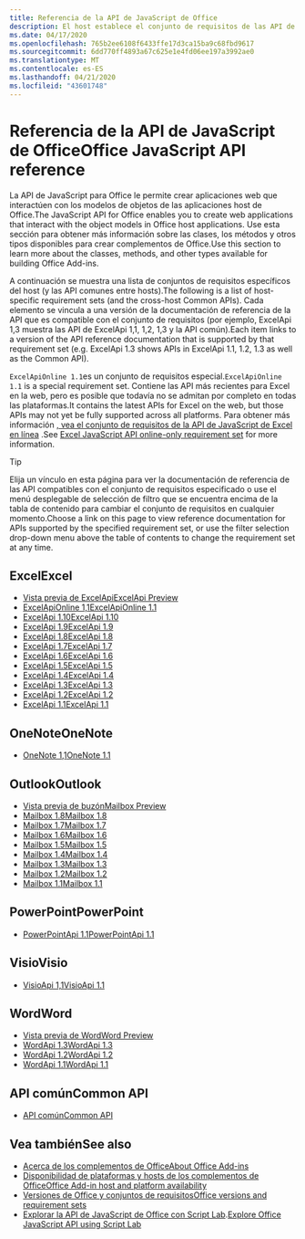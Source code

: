 ```yaml
---
title: Referencia de la API de JavaScript de Office
description: El host establece el conjunto de requisitos de las API de JavaScript de Office.
ms.date: 04/17/2020
ms.openlocfilehash: 765b2ee6108f6433ffe17d3ca15ba9c68fbd9617
ms.sourcegitcommit: 6dd770ff4893a67c625e1e4fd06ee197a3992ae0
ms.translationtype: MT
ms.contentlocale: es-ES
ms.lasthandoff: 04/21/2020
ms.locfileid: "43601748"
---
```

# <a name="office-javascript-api-reference"></a><span data-ttu-id="11f06-103">Referencia de la API de JavaScript de Office</span><span class="sxs-lookup"><span data-stu-id="11f06-103">Office JavaScript API reference</span></span>

<span data-ttu-id="11f06-104">La API de JavaScript para Office le permite crear aplicaciones web que interactúen con los modelos de objetos de las aplicaciones host de Office.</span><span class="sxs-lookup"><span data-stu-id="11f06-104">The JavaScript API for Office enables you to create web applications that interact with the object models in Office host applications.</span></span> <span data-ttu-id="11f06-105">Use esta sección para obtener más información sobre las clases, los métodos y otros tipos disponibles para crear complementos de Office.</span><span class="sxs-lookup"><span data-stu-id="11f06-105">Use this section to learn more about the classes, methods, and other types available for building Office Add-ins.</span></span>

<span data-ttu-id="11f06-106">A continuación se muestra una lista de conjuntos de requisitos específicos del host (y las API comunes entre hosts).</span><span class="sxs-lookup"><span data-stu-id="11f06-106">The following is a list of host-specific requirement sets (and the cross-host Common APIs).</span></span> <span data-ttu-id="11f06-107">Cada elemento se vincula a una versión de la documentación de referencia de la API que es compatible con el conjunto de requisitos (por ejemplo, ExcelApi 1,3 muestra las API de ExcelApi 1,1, 1,2, 1,3 y la API común).</span><span class="sxs-lookup"><span data-stu-id="11f06-107">Each item links to a version of the API reference documentation that is supported by that requirement set (e.g. ExcelApi 1.3 shows APIs in ExcelApi 1.1, 1.2, 1.3 as well as the Common API).</span></span>

<span data-ttu-id="11f06-108">`ExcelApiOnline 1.1`es un conjunto de requisitos especial.</span><span class="sxs-lookup"><span data-stu-id="11f06-108">`ExcelApiOnline 1.1` is a special requirement set.</span></span> <span data-ttu-id="11f06-109">Contiene las API más recientes para Excel en la web, pero es posible que todavía no se admitan por completo en todas las plataformas.</span><span class="sxs-lookup"><span data-stu-id="11f06-109">It contains the latest APIs for Excel on the web, but those APIs may not yet be fully supported across all platforms.</span></span> <span data-ttu-id="11f06-110">Para obtener más información [, vea el conjunto de requisitos de la API de JavaScript de Excel en línea](/office/dev/add-ins/reference/requirement-sets/excel-api-online-requirement-set) .</span><span class="sxs-lookup"><span data-stu-id="11f06-110">See [Excel JavaScript API online-only requirement set](/office/dev/add-ins/reference/requirement-sets/excel-api-online-requirement-set) for more information.</span></span>

> [!TIP]
> <span data-ttu-id="11f06-111">Elija un vínculo en esta página para ver la documentación de referencia de las API compatibles con el conjunto de requisitos especificado o use el menú desplegable de selección de filtro que se encuentra encima de la tabla de contenido para cambiar el conjunto de requisitos en cualquier momento.</span><span class="sxs-lookup"><span data-stu-id="11f06-111">Choose a link on this page to view reference documentation for APIs supported by the specified requirement set, or use the filter selection drop-down menu above the table of contents to change the requirement set at any time.</span></span>

## <a name="excel"></a><span data-ttu-id="11f06-112">Excel</span><span class="sxs-lookup"><span data-stu-id="11f06-112">Excel</span></span>

- [<span data-ttu-id="11f06-113">Vista previa de ExcelApi</span><span class="sxs-lookup"><span data-stu-id="11f06-113">ExcelApi Preview</span></span>](/javascript/api/excel?view=excel-js-preview)
- [<span data-ttu-id="11f06-114">ExcelApiOnline 1,1</span><span class="sxs-lookup"><span data-stu-id="11f06-114">ExcelApiOnline 1.1</span></span>](/javascript/api/excel?view=excel-js-online)
- [<span data-ttu-id="11f06-115">ExcelApi 1.10</span><span class="sxs-lookup"><span data-stu-id="11f06-115">ExcelApi 1.10</span></span>](/javascript/api/excel?view=excel-js-1.10)
- [<span data-ttu-id="11f06-116">ExcelApi 1.9</span><span class="sxs-lookup"><span data-stu-id="11f06-116">ExcelApi 1.9</span></span>](/javascript/api/excel?view=excel-js-1.9)
- [<span data-ttu-id="11f06-117">ExcelApi 1.8</span><span class="sxs-lookup"><span data-stu-id="11f06-117">ExcelApi 1.8</span></span>](/javascript/api/excel?view=excel-js-1.8)
- [<span data-ttu-id="11f06-118">ExcelApi 1.7</span><span class="sxs-lookup"><span data-stu-id="11f06-118">ExcelApi 1.7</span></span>](/javascript/api/excel?view=excel-js-1.7)
- [<span data-ttu-id="11f06-119">ExcelApi 1.6</span><span class="sxs-lookup"><span data-stu-id="11f06-119">ExcelApi 1.6</span></span>](/javascript/api/excel?view=excel-js-1.6)
- [<span data-ttu-id="11f06-120">ExcelApi 1.5</span><span class="sxs-lookup"><span data-stu-id="11f06-120">ExcelApi 1.5</span></span>](/javascript/api/excel?view=excel-js-1.5)
- [<span data-ttu-id="11f06-121">ExcelApi 1.4</span><span class="sxs-lookup"><span data-stu-id="11f06-121">ExcelApi 1.4</span></span>](/javascript/api/excel?view=excel-js-1.4)
- [<span data-ttu-id="11f06-122">ExcelApi 1.3</span><span class="sxs-lookup"><span data-stu-id="11f06-122">ExcelApi 1.3</span></span>](/javascript/api/excel?view=excel-js-1.3)
- [<span data-ttu-id="11f06-123">ExcelApi 1.2</span><span class="sxs-lookup"><span data-stu-id="11f06-123">ExcelApi 1.2</span></span>](/javascript/api/excel?view=excel-js-1.2)
- [<span data-ttu-id="11f06-124">ExcelApi 1.1</span><span class="sxs-lookup"><span data-stu-id="11f06-124">ExcelApi 1.1</span></span>](/javascript/api/excel?view=excel-js-1.1)

## <a name="onenote"></a><span data-ttu-id="11f06-125">OneNote</span><span class="sxs-lookup"><span data-stu-id="11f06-125">OneNote</span></span>

- [<span data-ttu-id="11f06-126">OneNote 1,1</span><span class="sxs-lookup"><span data-stu-id="11f06-126">OneNote 1.1</span></span>](/javascript/api/onenote?view=onenote-js-1.1)

## <a name="outlook"></a><span data-ttu-id="11f06-127">Outlook</span><span class="sxs-lookup"><span data-stu-id="11f06-127">Outlook</span></span>

- [<span data-ttu-id="11f06-128">Vista previa de buzón</span><span class="sxs-lookup"><span data-stu-id="11f06-128">Mailbox Preview</span></span>](/javascript/api/outlook?view=outlook-js-preview)
- [<span data-ttu-id="11f06-129">Mailbox 1.8</span><span class="sxs-lookup"><span data-stu-id="11f06-129">Mailbox 1.8</span></span>](/javascript/api/outlook?view=outlook-js-1.8)
- [<span data-ttu-id="11f06-130">Mailbox 1.7</span><span class="sxs-lookup"><span data-stu-id="11f06-130">Mailbox 1.7</span></span>](/javascript/api/outlook?view=outlook-js-1.7)
- [<span data-ttu-id="11f06-131">Mailbox 1.6</span><span class="sxs-lookup"><span data-stu-id="11f06-131">Mailbox 1.6</span></span>](/javascript/api/outlook?view=outlook-js-1.6)
- [<span data-ttu-id="11f06-132">Mailbox 1.5</span><span class="sxs-lookup"><span data-stu-id="11f06-132">Mailbox 1.5</span></span>](/javascript/api/outlook?view=outlook-js-1.5)
- [<span data-ttu-id="11f06-133">Mailbox 1.4</span><span class="sxs-lookup"><span data-stu-id="11f06-133">Mailbox 1.4</span></span>](/javascript/api/outlook?view=outlook-js-1.4)
- [<span data-ttu-id="11f06-134">Mailbox 1.3</span><span class="sxs-lookup"><span data-stu-id="11f06-134">Mailbox 1.3</span></span>](/javascript/api/outlook?view=outlook-js-1.3)
- [<span data-ttu-id="11f06-135">Mailbox 1.2</span><span class="sxs-lookup"><span data-stu-id="11f06-135">Mailbox 1.2</span></span>](/javascript/api/outlook?view=outlook-js-1.2)
- [<span data-ttu-id="11f06-136">Mailbox 1.1</span><span class="sxs-lookup"><span data-stu-id="11f06-136">Mailbox 1.1</span></span>](/javascript/api/outlook?view=outlook-js-1.1)

## <a name="powerpoint"></a><span data-ttu-id="11f06-137">PowerPoint</span><span class="sxs-lookup"><span data-stu-id="11f06-137">PowerPoint</span></span>

- [<span data-ttu-id="11f06-138">PowerPointApi 1.1</span><span class="sxs-lookup"><span data-stu-id="11f06-138">PowerPointApi 1.1</span></span>](/javascript/api/powerpoint?view=powerpoint-js-1.1)

## <a name="visio"></a><span data-ttu-id="11f06-139">Visio</span><span class="sxs-lookup"><span data-stu-id="11f06-139">Visio</span></span>

- [<span data-ttu-id="11f06-140">VisioApi 1,1</span><span class="sxs-lookup"><span data-stu-id="11f06-140">VisioApi 1.1</span></span>](/javascript/api/visio?view=visio-js-1.1)

## <a name="word"></a><span data-ttu-id="11f06-141">Word</span><span class="sxs-lookup"><span data-stu-id="11f06-141">Word</span></span>

- [<span data-ttu-id="11f06-142">Vista previa de Word</span><span class="sxs-lookup"><span data-stu-id="11f06-142">Word Preview</span></span>](/javascript/api/word?view=word-js-preview)
- [<span data-ttu-id="11f06-143">WordApi 1.3</span><span class="sxs-lookup"><span data-stu-id="11f06-143">WordApi 1.3</span></span>](/javascript/api/word?view=word-js-1.3)
- [<span data-ttu-id="11f06-144">WordApi 1.2</span><span class="sxs-lookup"><span data-stu-id="11f06-144">WordApi 1.2</span></span>](/javascript/api/word?view=word-js-1.2)
- [<span data-ttu-id="11f06-145">WordApi 1.1</span><span class="sxs-lookup"><span data-stu-id="11f06-145">WordApi 1.1</span></span>](/javascript/api/word?view=word-js-1.1)

## <a name="common-api"></a><span data-ttu-id="11f06-146">API común</span><span class="sxs-lookup"><span data-stu-id="11f06-146">Common API</span></span>

- [<span data-ttu-id="11f06-147">API común</span><span class="sxs-lookup"><span data-stu-id="11f06-147">Common API</span></span>](/javascript/api/office?view=common-js)

## <a name="see-also"></a><span data-ttu-id="11f06-148">Vea también</span><span class="sxs-lookup"><span data-stu-id="11f06-148">See also</span></span>

- [<span data-ttu-id="11f06-149">Acerca de los complementos de Office</span><span class="sxs-lookup"><span data-stu-id="11f06-149">About Office Add-ins</span></span>](/office/dev/add-ins/overview)
- [<span data-ttu-id="11f06-150">Disponibilidad de plataformas y hosts de los complementos de Office</span><span class="sxs-lookup"><span data-stu-id="11f06-150">Office Add-in host and platform availability</span></span>](/office/dev/add-ins/overview/office-add-in-availability)
- [<span data-ttu-id="11f06-151">Versiones de Office y conjuntos de requisitos</span><span class="sxs-lookup"><span data-stu-id="11f06-151">Office versions and requirement sets</span></span>](/office/dev/add-ins/develop/office-versions-and-requirement-sets)
- <span data-ttu-id="11f06-152">[Explorar la API de JavaScript de Office con Script Lab](/office/dev/add-ins/overview/explore-with-script-lab).</span><span class="sxs-lookup"><span data-stu-id="11f06-152">[Explore Office JavaScript API using Script Lab](/office/dev/add-ins/overview/explore-with-script-lab)</span></span>
